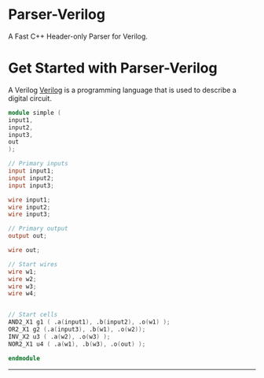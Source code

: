 # Parser-Verilog 

A Fast C++ Header-only Parser for Verilog.

# Get Started with Parser-Verilog 

A Verilog [Verilog] is a programming language that is used to describe a 
digital circuit.

```Verilog 
module simple (
input1,
input2, 
input3,
out
);

// Primary inputs
input input1;
input input2;
input input3;

wire input1;
wire input2;
wire input3;

// Primary output
output out; 

wire out;

// Start wires
wire w1;
wire w2;
wire w3;
wire w4;


// Start cells
AND2_X1 g1 ( .a(input1), .b(input2), .o(w1) );
OR2_X1 g2 (.a(input3), .b(w1), .o(w2));
INV_X2 u3 ( .a(w2), .o(w3) );
NOR2_X1 u4 ( .a(w1), .b(w3), .o(out) );

endmodule
```


***
[Verilog]:            https://en.wikipedia.org/wiki/Verilog
